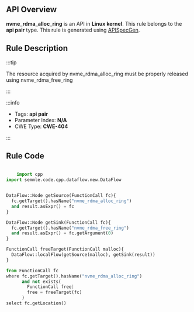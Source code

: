 ---
---


## API Overview
**nvme_rdma_alloc_ring** is an API in **Linux kernel**. This rule belongs to the **api pair** type. This rule is generated using [APISpecGen](../../tools/APISpecGen).
## Rule Description

:::tip

The resource acquired by nvme_rdma_alloc_ring must be properly released using nvme_rdma_free_ring

:::

:::info

- Tags: **api pair**
- Parameter Index: **N/A**
- CWE Type: **CWE-404**

:::

## Rule Code
```python

    import cpp
import semmle.code.cpp.dataflow.new.DataFlow


DataFlow::Node getSource(FunctionCall fc){
  fc.getTarget().hasName("nvme_rdma_alloc_ring")
  and result.asExpr() = fc
}

DataFlow::Node getSink(FunctionCall fc){
  fc.getTarget().hasName("nvme_rdma_free_ring")
  and result.asExpr() = fc.getArgument(0)
}

FunctionCall freeTarget(FunctionCall malloc){
  DataFlow::localFlow(getSource(malloc), getSink(result))
}

from FunctionCall fc
where fc.getTarget().hasName("nvme_rdma_alloc_ring")
      and not exists(
        FunctionCall free| 
        free = freeTarget(fc)
      )
select fc.getLocation()

    
```